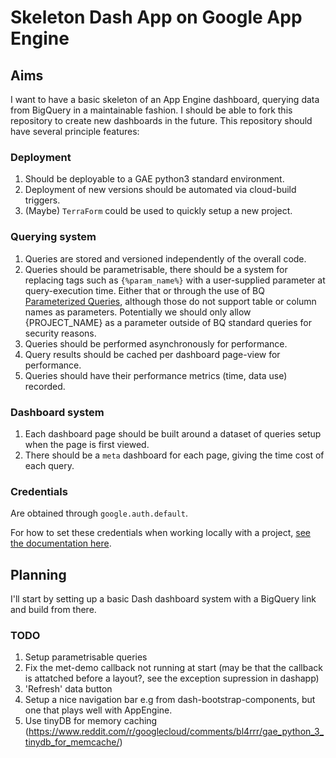 # Skeleton Dash App on Google App Engine

## Aims
I want to have a basic skeleton of an App Engine dashboard, querying data from
BigQuery in a maintainable fashion. I should be able to fork this repository to
create new dashboards in the future. This repository should have several
principle features:

### Deployment
1. Should be deployable to a GAE python3 standard environment.
2. Deployment of new versions should be automated via cloud-build triggers.
3. (Maybe) ```TerraForm``` could be used to quickly setup a new project.

### Querying system
1. Queries are stored and versioned independently of the overall code.
2. Queries should be parametrisable, there should be a system for replacing tags
   such as ```{%param_name%}``` with a user-supplied parameter at
   query-execution time. Either that or through the use of BQ [Parameterized
   Queries](https://cloud.google.com/bigquery/docs/parameterized-queries),
   although those do not support table or column names as parameters.
   Potentially we should only allow {PROJECT_NAME} as a parameter outside of BQ
   standard queries for security reasons.
3. Queries should be performed asynchronously for performance.
4. Query results should be cached per dashboard page-view for performance.
5. Queries should have their performance metrics (time, data use) recorded.

### Dashboard system
1. Each dashboard page should be built around a dataset of queries setup
   when the page is first viewed.
2. There should be a `meta` dashboard for each page, giving the time cost of
   each query.

### Credentials

Are obtained through `google.auth.default`.

For how to set these credentials when working locally with a project, [see the
documentation
here](https://google-auth.readthedocs.io/en/latest/reference/google.auth.html).

## Planning

I'll start by setting up a basic Dash dashboard system with a BigQuery link
and build from there.

### TODO

1. Setup parametrisable queries
2. Fix the met-demo callback not running at start (may be that the callback is
   attatched before a layout?, see the exception supression in dashapp)
3. 'Refresh' data button
4. Setup a nice navigation bar e.g from dash-bootstrap-components, but one
   that plays well with AppEngine.
5. Use tinyDB for memory caching
   (https://www.reddit.com/r/googlecloud/comments/bl4rrr/gae_python_3_tinydb_for_memcache/)
